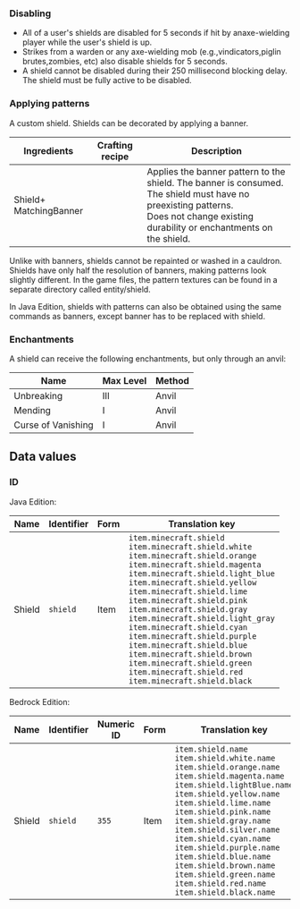 ### Disabling
- All of a user's shields are disabled for 5 seconds if hit by anaxe-wielding player while the user's shield is up.
- Strikes from a warden or any axe-wielding mob (e.g.,vindicators,piglin brutes,zombies, etc) also disable shields for 5 seconds.
- A shield cannot be disabled during their 250 millisecond blocking delay. The shield must be fully active to be disabled.

### Applying patterns
A custom shield.
Shields can be decorated by applying a banner.

| Ingredients                | Crafting recipe | Description                                                                                                                                                                                |
|----------------------------|-----------------|--------------------------------------------------------------------------------------------------------------------------------------------------------------------------------------------|
| Shield+<br/>MatchingBanner |                 | Applies the banner pattern to the shield. The banner is consumed.<br/>The shield must have no preexisting patterns.<br/>Does not change existing durability or enchantments on the shield. |

Unlike with banners, shields cannot be repainted or washed in a cauldron. Shields have only half the resolution of banners, making patterns look slightly different. In the game files, the pattern textures can be found in a separate directory called entity/shield.

In Java Edition, shields with patterns can also be obtained using the same commands as banners, except banner has to be replaced with shield.

### Enchantments
A shield can receive the following enchantments, but only through an anvil:

| Name               | Max Level | Method |
|--------------------|-----------|--------|
| Unbreaking         | III       | Anvil  |
| Mending            | I         | Anvil  |
| Curse of Vanishing | I         | Anvil  |

## Data values
### ID
Java Edition:

| Name   | Identifier | Form | Translation key                                                                                                                                                                                                                                                                                                                                                                                                                                                                                                                                                                                 |
|--------|------------|------|-------------------------------------------------------------------------------------------------------------------------------------------------------------------------------------------------------------------------------------------------------------------------------------------------------------------------------------------------------------------------------------------------------------------------------------------------------------------------------------------------------------------------------------------------------------------------------------------------|
| Shield | `shield`   | Item | `item.minecraft.shield`<br/>`item.minecraft.shield.white`<br/>`item.minecraft.shield.orange`<br/>`item.minecraft.shield.magenta`<br/>`item.minecraft.shield.light_blue`<br/>`item.minecraft.shield.yellow`<br/>`item.minecraft.shield.lime`<br/>`item.minecraft.shield.pink`<br/>`item.minecraft.shield.gray`<br/>`item.minecraft.shield.light_gray`<br/>`item.minecraft.shield.cyan`<br/>`item.minecraft.shield.purple`<br/>`item.minecraft.shield.blue`<br/>`item.minecraft.shield.brown`<br/>`item.minecraft.shield.green`<br/>`item.minecraft.shield.red`<br/>`item.minecraft.shield.black` |

Bedrock Edition:

| Name   | Identifier | Numeric ID | Form | Translation key                                                                                                                                                                                                                                                                                                                                                                                                                                                                                       |
|--------|------------|------------|------|-------------------------------------------------------------------------------------------------------------------------------------------------------------------------------------------------------------------------------------------------------------------------------------------------------------------------------------------------------------------------------------------------------------------------------------------------------------------------------------------------------|
| Shield | `shield`   | `355`      | Item | `item.shield.name`<br/>`item.shield.white.name`<br/>`item.shield.orange.name`<br/>`item.shield.magenta.name`<br/>`item.shield.lightBlue.name`<br/>`item.shield.yellow.name`<br/>`item.shield.lime.name`<br/>`item.shield.pink.name`<br/>`item.shield.gray.name`<br/>`item.shield.silver.name`<br/>`item.shield.cyan.name`<br/>`item.shield.purple.name`<br/>`item.shield.blue.name`<br/>`item.shield.brown.name`<br/>`item.shield.green.name`<br/>`item.shield.red.name`<br/>`item.shield.black.name` |


